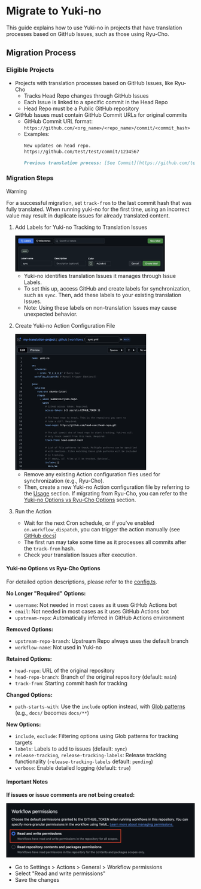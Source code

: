 # Migrate to Yuki-no

This guide explains how to use Yuki-no in projects that have translation processes based on GitHub Issues, such as those using Ryu-Cho.

## Migration Process

### Eligible Projects

- Projects with translation processes based on GitHub Issues, like Ryu-Cho
  - Tracks Head Repo changes through GitHub Issues
  - Each Issue is linked to a specific commit in the Head Repo
  - Head Repo must be a Public GitHub repository
- GitHub Issues must contain GitHub Commit URLs for original commits
  - GitHub Commit URL format: `https://github.com/<org_name>/<repo_name>/commit/<commit_hash>`
  - Examples:
    ```
    New updates on head repo.
    https://github.com/test/test/commit/1234567
    ```
    ```md
    Previous translation process: [See Commit](https://github.com/test/test/commit/1234567)
    ```

### Migration Steps

> [!WARNING]
>
> For a successful migration, set `track-from` to the last commit hash that was fully translated. When running yuki-no for the first time, using an incorrect value may result in duplicate issues for already translated content.

1. Add Labels for Yuki-no Tracking to Translation Issues

   <img width="400" src="./docs/create-sync-label.webp" title="Create Sync Label" alt="Create Sync Label">

   - Yuki-no identifies translation Issues it manages through Issue Labels.
   - To set this up, access GitHub and create labels for synchronization, such as `sync`. Then, add these labels to your existing translation Issues.
   - Note: Using these labels on non-translation Issues may cause unexpected behavior.

2. Create Yuki-no Action Configuration File

   <img width="350" src="./docs/create-an-action.webp" title="Create an Action" alt="Create an Action">

   - Remove any existing Action configuration files used for synchronization (e.g., Ryu-Cho).
   - Then, create a new Yuki-no Action configuration file by referring to the [Usage](https://github.com/Gumball12/yuki-no?tab=readme-ov-file#usage) section. If migrating from Ryu-Cho, you can refer to the [Yuki-no Options vs Ryu-Cho Options](#yuki-no-options-vs-ryu-cho-options) section.

3. Run the Action

   - Wait for the next Cron schedule, or if you've enabled `on.workflow_dispatch`, you can trigger the action manually (see [GitHub docs](https://docs.github.com/en/actions/managing-workflow-runs-and-deployments/managing-workflow-runs/manually-running-a-workflow))
   - The first run may take some time as it processes all commits after the `track-from` hash.
   - Check your translation Issues after execution.

#### Yuki-no Options vs Ryu-Cho Options

For detailed option descriptions, please refer to the [config.ts](./src/config.ts).

**No Longer "Required" Options:**

- `username`: Not needed in most cases as it uses GitHub Actions bot
- `email`: Not needed in most cases as it uses GitHub Actions bot
- `upstream-repo`: Automatically inferred in GitHub Actions environment

**Removed Options:**

- `upstream-repo-branch`: Upstream Repo always uses the default branch
- `workflow-name`: Not used in Yuki-no

**Retained Options:**

- `head-repo`: URL of the original repository
- `head-repo-branch`: Branch of the original repository (default: `main`)
- `track-from`: Starting commit hash for tracking

**Changed Options:**

- `path-starts-with`: Use the `include` option instead, with [Glob patterns](https://github.com/micromatch/picomatch?tab=readme-ov-file#advanced-globbing) (e.g., `docs/` becomes `docs/**`)

**New Options:**

- `include`, `exclude`: Filtering options using Glob patterns for tracking targets
- `labels`: Labels to add to issues (default: `sync`)
- `release-tracking`, `release-tracking-labels`: Release tracking functionality (`release-tracking-labels` default: `pending`)
- `verbose`: Enable detailed logging (default: `true`)

#### Important Notes

**If issues or issue comments are not being created:**

![settings](./docs/settings.webp)

- Go to Settings > Actions > General > Workflow permissions
- Select "Read and write permissions"
- Save the changes
